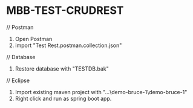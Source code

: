 # MBB-TEST-CRUDREST

// Postman
1. Open Postman
2. import "Test Rest.postman.collection.json"

// Database
1. Restore database with "TESTDB.bak"

// Eclipse
1. Import existing maven project with "...\demo-bruce-1\demo-bruce-1"
2. Right click and run as spring boot app.

